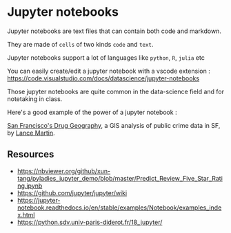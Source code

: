 # Jupyter notebooks

Jupyter notebooks are text files that can contain both code and markdown.

They are made of `cells` of two kinds `code` and `text`.

Jupyter notebooks support a lot of languages like `python`, `R`, `julia` etc

You can easily create/edit a jupyter notebook with a vscode extension : https://code.visualstudio.com/docs/datascience/jupyter-notebooks

Those jupyter notebooks are quite common in the data-science field and for notetaking in class.

Here's a good example of the power of a jupyter notebook :

[San Francisco's Drug Geography](http://nbviewer.ipython.org/github/lmart999/GIS/blob/master/SF_GIS_Crime.ipynb), a GIS analysis of public crime data in SF, by [Lance Martin](https://github.com/lmart999).

## Resources

- <https://nbviewer.org/github/xun-tang/pyladies_jupyter_demo/blob/master/Predict_Review_Five_Star_Rating.ipynb>
- <https://github.com/jupyter/jupyter/wiki>
- <https://jupyter-notebook.readthedocs.io/en/stable/examples/Notebook/examples_index.html>
- <https://python.sdv.univ-paris-diderot.fr/18_jupyter/>

